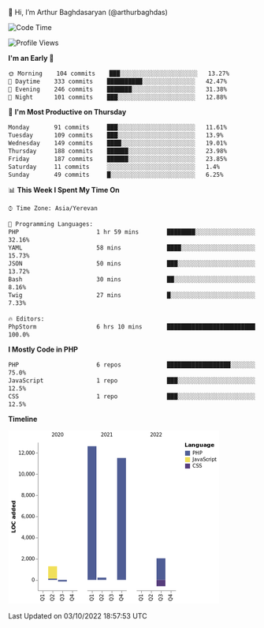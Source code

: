 👋 Hi, I’m Arthur Baghdasaryan (@arthurbaghdas)


<!--START_SECTION:waka-->
![Code Time](http://img.shields.io/badge/Code%20Time-286%20hrs%2017%20mins-blue)

![Profile Views](http://img.shields.io/badge/Profile%20Views-0-blue)

**I'm an Early 🐤** 

```text
🌞 Morning    104 commits    ███░░░░░░░░░░░░░░░░░░░░░░   13.27% 
🌆 Daytime    333 commits    ██████████░░░░░░░░░░░░░░░   42.47% 
🌃 Evening    246 commits    ███████░░░░░░░░░░░░░░░░░░   31.38% 
🌙 Night      101 commits    ███░░░░░░░░░░░░░░░░░░░░░░   12.88%

```
📅 **I'm Most Productive on Thursday** 

```text
Monday       91 commits     ███░░░░░░░░░░░░░░░░░░░░░░   11.61% 
Tuesday      109 commits    ███░░░░░░░░░░░░░░░░░░░░░░   13.9% 
Wednesday    149 commits    ████░░░░░░░░░░░░░░░░░░░░░   19.01% 
Thursday     188 commits    ██████░░░░░░░░░░░░░░░░░░░   23.98% 
Friday       187 commits    ██████░░░░░░░░░░░░░░░░░░░   23.85% 
Saturday     11 commits     ░░░░░░░░░░░░░░░░░░░░░░░░░   1.4% 
Sunday       49 commits     █░░░░░░░░░░░░░░░░░░░░░░░░   6.25%

```


📊 **This Week I Spent My Time On** 

```text
⌚︎ Time Zone: Asia/Yerevan

💬 Programming Languages: 
PHP                      1 hr 59 mins        ████████░░░░░░░░░░░░░░░░░   32.16% 
YAML                     58 mins             ████░░░░░░░░░░░░░░░░░░░░░   15.73% 
JSON                     50 mins             ███░░░░░░░░░░░░░░░░░░░░░░   13.72% 
Bash                     30 mins             ██░░░░░░░░░░░░░░░░░░░░░░░   8.16% 
Twig                     27 mins             █░░░░░░░░░░░░░░░░░░░░░░░░   7.33%

🔥 Editors: 
PhpStorm                 6 hrs 10 mins       █████████████████████████   100.0%

```

**I Mostly Code in PHP** 

```text
PHP                      6 repos             ██████████████████░░░░░░░   75.0% 
JavaScript               1 repo              ███░░░░░░░░░░░░░░░░░░░░░░   12.5% 
CSS                      1 repo              ███░░░░░░░░░░░░░░░░░░░░░░   12.5%

```


**Timeline**

![Chart not found](https://raw.githubusercontent.com/arthurbaghdas/arthurbaghdas/main/charts/bar_graph.png) 


 Last Updated on 03/10/2022 18:57:53 UTC
<!--END_SECTION:waka-->
